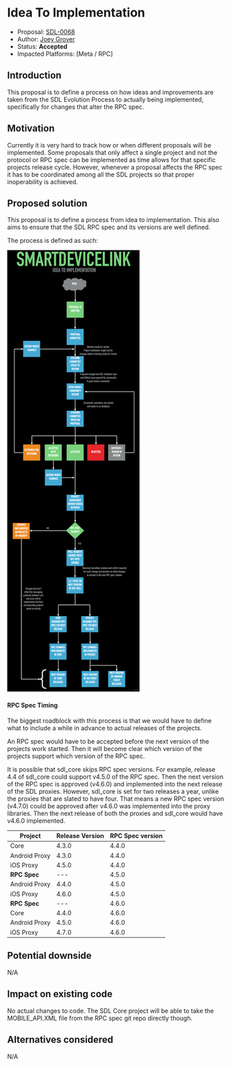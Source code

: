 # Idea To Implementation

* Proposal: [SDL-0068](0068-idea_to_implementation.md)
* Author: [Joey Grover](https://github.com/joeygrover)
* Status: **Accepted**
* Impacted Platforms: [Meta / RPC]

## Introduction

This proposal is to define a process on how ideas and improvements are taken from the SDL Evolution Process to actually being implemented, specifically for changes that alter the RPC spec.

## Motivation

Currently it is very hard to track how or when different proposals will be implemented. Some proposals that only affect a single project and not the protocol or RPC spec can be implemented as time allows for that specific projects release cycle. However, whenever a proposal affects the RPC spec it has to be coordinated among all the SDL projects so that proper inoperability is achieved.


## Proposed solution

This proposal is to define a process from idea to implementation. This also aims to ensure that the SDL RPC spec and its versions are well defined.

The process is defined as such:

![SDL Workflow][sdl-workflow]

#### RPC Spec Timing
The biggest roadblock with this process is that we would have to define what to include a while in advance to actual releases of the projects. 

An RPC spec would have to be accepted before the next version of the projects work started. Then it will become clear which version of the projects support which version of the RPC spec.

It is possible that sdl\_core skips RPC spec versions. For example, release 4.4 of sdl\_core could support v4.5.0 of the RPC spec. Then the next version of the RPC spec is approved (v4.6.0) and implemented into the next release of the SDL proxies. However, sdl\_core is set for two releases a year, unlike the proxies that are slated to have four. That means a new RPC spec version (v4.7.0) could be approved after v4.6.0 was implemented into the proxy libraries. Then the next release of both the proxies and sdl\_core would have v4.6.0 implemented. 


|Project| Release Version| RPC Spec version |
|----|-----|-----|
|Core| 4.3.0|4.4.0
|Android Proxy|4.3.0|4.4.0|
|iOS Proxy|4.5.0|4.4.0|
|**RPC Spec**|---|4.5.0|
|Android Proxy|4.4.0|4.5.0|
|iOS Proxy|4.6.0|4.5.0|
|**RPC Spec**|---|4.6.0|
|Core| 4.4.0|4.6.0|
|Android Proxy|4.5.0|4.6.0|
|iOS Proxy|4.7.0|4.6.0|


## Potential downside

N/A

## Impact on existing code

No actual changes to code. The SDL Core project will be able to take the MOBILE_API.XML file from the RPC spec git repo directly though. 

## Alternatives considered
N/A

[sdl-workflow]: ../assets/proposals/0068-idea_to_implementation/sdl_workflow.png
